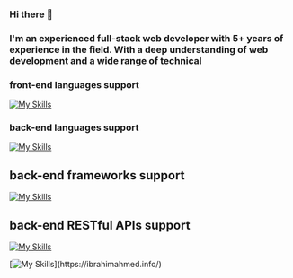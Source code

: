 ### Hi there 👋
### I'm an experienced full-stack web developer with 5+ years of experience in the field. With a deep understanding of web development and a wide range of technical

### front-end languages support

[![My Skills](https://skillicons.dev/icons?i=js,html,css,bootstrap,tailwind,materialui,vue,react,angular)](https://ibrahimahmed.info/)

### back-end languages support

[![My Skills](https://skillicons.dev/icons?i=php,laravel,nodejs,flutter,dart,py)](https://ibrahimahmed.info/)

## back-end frameworks support

[![My Skills](https://skillicons.dev/icons?i=laravel,flutter,wordpress)](https://ibrahimahmed.info/)


## back-end RESTful APIs support

[![My Skills](https://skillicons.dev/icons?i=postman)](https://ibrahimahmed.info/)


[![My Skills](https://skillicons.dev/icons?i=mongodb,mysql,)](https://ibrahimahmed.info/)
<!--
**ibraimfarag/ibraimfarag** is a ✨ _special_ ✨ repository because its `README.md` (this file) appears on your GitHub profile.

Here are some ideas to get you started:

- 🔭 I’m currently working on ...
- 🌱 I’m currently learning ...
- 👯 I’m looking to collaborate on ...
- 🤔 I’m looking for help with ...
- 💬 Ask me about ...
- 📫 How to reach me: ...
- 😄 Pronouns: ...
- ⚡ Fun fact: ...
-->
